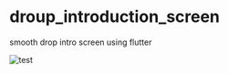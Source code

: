 # droup_introduction_screen
 smooth drop intro screen using flutter


![test](<img src="[https://github.com/favicon.ico](https://user-images.githubusercontent.com/74148269/173701544-b166f7dd-ad35-49ba-ab9a-91cbd5e0b29a.png)" width="48">)



